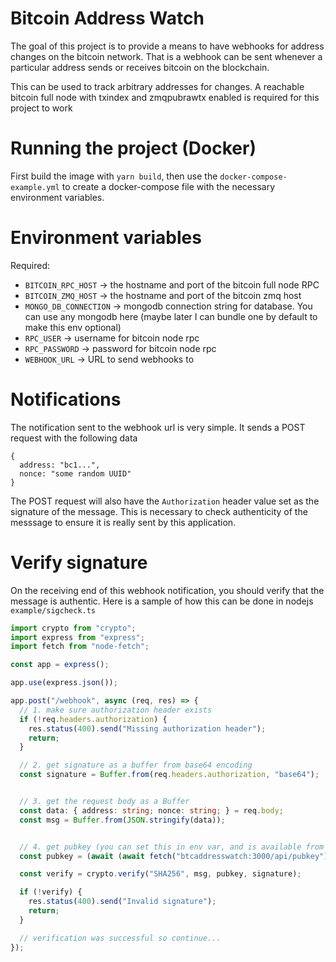 # Bitcoin Address Watch
The goal of this project is to provide a means to have webhooks for address changes on the bitcoin network. That is a webhook can be sent whenever a particular address sends or receives bitcoin on the blockchain.

This can be used to track arbitrary addresses for changes. A reachable bitcoin full node with txindex and zmqpubrawtx enabled is required for this project to work

# Running the project (Docker)
First build the image with `yarn build`, then use the `docker-compose-example.yml` to create a docker-compose file with the necessary environment variables.

# Environment variables
Required:

- `BITCOIN_RPC_HOST` -> the hostname and port of the bitcoin full node RPC
- `BITCOIN_ZMQ_HOST` -> the hostname and port of the bitcoin zmq host
- `MONGO_DB_CONNECTION` -> mongodb connection string for database. You can use any mongodb here (maybe later I can bundle one by default to make this env optional)
- `RPC_USER` -> username for bitcoin node rpc
- `RPC_PASSWORD` -> password for bitcoin node rpc
- `WEBHOOK_URL` -> URL to send webhooks to

# Notifications
The notification sent to the webhook url is very simple. It sends a POST request with the following data

```
{
  address: "bc1...",
  nonce: "some random UUID"
}
```

The POST request will also have the `Authorization` header value set as the signature of the message. This is necessary to check authenticity of the messsage to ensure it is really sent by this application.

# Verify signature
On the receiving end of this webhook notification, you should verify that the message is authentic. Here is a sample of how this can be done in nodejs `example/sigcheck.ts`

```typescript
import crypto from "crypto";
import express from "express";
import fetch from "node-fetch";

const app = express();

app.use(express.json());

app.post("/webhook", async (req, res) => {
  // 1. make sure authorization header exists
  if (!req.headers.authorization) {
    res.status(400).send("Missing authorization header");
    return;
  }

  // 2. get signature as a buffer from base64 encoding
  const signature = Buffer.from(req.headers.authorization, "base64");


  // 3. get the request body as a Buffer
  const data: { address: string; nonce: string; } = req.body;
  const msg = Buffer.from(JSON.stringify(data));


  // 4. get pubkey (you can set this in env var, and is available from the btcaddresswatch server at /api/pubkey)
  const pubkey = (await (await fetch("btcaddresswatch:3000/api/pubkey")).text());

  const verify = crypto.verify("SHA256", msg, pubkey, signature);

  if (!verify) {
    res.status(400).send("Invalid signature");
    return;
  }

  // verification was successful so continue...
});
```